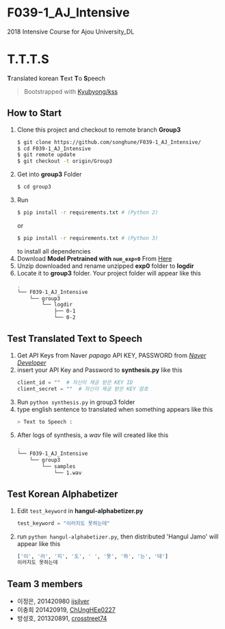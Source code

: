 # F039-1_AJ_Intensive
2018 Intensive Course for Ajou University_DL

# T.T.T.S
**T**ranslated korean **T**ext **T**o **S**peech
> Bootstrapped with [Kyubyong/kss](https://github.com/Kyubyong/kss)

## How to Start
1. Clone this project and checkout to remote branch **Group3**
    ```bash
    $ git clone https://github.com/songhune/F039-1_AJ_Intensive/
    $ cd F039-1_AJ_Intensive
    $ git remote update
    $ git checkout -t origin/Group3
    ```
2. Get into **group3** Folder
    ```bash
    $ cd group3
    ```
3. Run
   ```bash
   $ pip install -r requirements.txt # (Python 2)
   ```
   or
   ```bash
   $ pip install -r requirements.txt # (Python 3)
   ```
   to install all dependencies
4. Download **Model Pretrained with ```num_exp=0```** From [Here](https://www.dropbox.com/s/ipt17hoo4lj56xg/exp0.zip?dl=0)
5. Unzip downloaded and rename unzipped **exp0** folder to **logdir**
6. Locate it to **group3** folder. Your project folder will appear like this
    ```bash
    .
    └── F039-1_AJ_Intensive
        └── group3
            └── logdir
                ├── 0-1
                └── 0-2
    ```

    
## Test **Translated Text to Speech**
1. Get API Keys from Naver *papago* API KEY, PASSWORD from *[Naver Developer](https://developers.naver.com/products/nmt/)*
2. insert your API Key and Password to **synthesis.py** like this
    ```python
    client_id = ""  # 자신이 제공 받은 KEY ID
    client_secret = ""  # 자신이 제공 받은 KEY 암호
    ```
3. Run `python synthesis.py` in group3 folder
4. type english sentence to translated when something appears like this
    ```bash
    > Text to Speech : 
    ```
5.  After logs of synthesis, a *wav* file will created like this
    ```bash
    .
    └── F039-1_AJ_Intensive
        └── group3
            └── samples
                └── 1.wav
    ```
    
## Test **Korean Alphabetizer**
1. Edit `test_keyword` in **hangul-alphabetizer.py**
    ```python
    test_keyword = "이러지도 못하는데"
    ```
2. run `python hangul-alphabetizer.py`, then distributed 'Hangul Jamo' will appear like this
    ```bash    
    ['이', '러', '지', '도', ' ', '못', '하', '는', '데']
    이러지도 못하는데
    ```

## Team 3 members
* 이정은, 201420980 [ijsilver](https://github.com/ijsilver)
* 이충희 201420919, [ChUngHEe0227](https://github.com/ChUngHEe0227)
* 방성호, 201320891, [crosstreet74](https://github.com/crosstreet74)